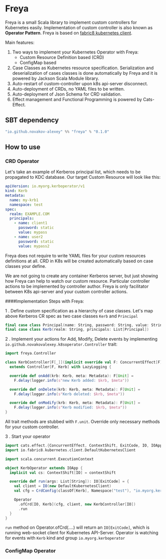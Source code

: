 # Freya

Freya is a small Scala library to implement custom controllers for Kubernetes easily. 
Implementation of custom controller is also known as **Operator Pattern**. 
Freya is based on [fabric8 kubernetes client](https://github.com/fabric8io/kubernetes-client).

Main features:
1. Two ways to implement your Kubernetes Operator with Freya:
    - Custom Resource Definition based (CRD)
    - ConfigMap based
1. Case Classes as Kubernetes resource specification. 
    Serialization and deserialization of cases classes is done automatically by Freya and it is powered by
    Jackson Scala Module library.
1. Auto-restart of custom-controller upon k8s api-server disconnect.
1. Auto-deployment of CRDs, no YAML files to be written.
1. Auto-deployment of Json Schema for CRD validation.
1. Effect management and Functional Programming is powered by Cats-Effect.    

## SBT dependency

```scala
"io.github.novakov-alexey" %% "freya" % "0.1.0"
``` 

## How to use

### CRD Operator

Let's take an example of Kerberos principal list, which needs to be propagated to KDC database. 
Our target Custom Resource will look like this:  

```yaml
apiVersion: io.myorg.kerboperator/v1
kind: Kerb
metadata:
  name: my-krb1
  namespace: test
spec:
  realm: EXAMPLE.COM
  principals:
    - name: client1
      password: static
      value: mypass
    - name: user2
      password: static
      value: mypass2
``` 

Freya does not require to write YAML files for your custom resources definitions at all. CRD in K8s will be
created automatically based on case classes your define.

We are not going to create any container Kerberos server, but just showing how Freya can help to watch 
our custom resource. Particular controller actions to be implemented by controller author. Freya is only
facilitator between K8s api-server and your custom controller actions.

####Implementation Steps with Freya:

1 . Define custom specification as a hierarchy of case classes. Let's map above Kerberos CR spec as two 
case classes `Kerb` and `Principal`

```scala
final case class Principal(name: String, password: String, value: String = "")
final case class Kerb(realm: String, principals: List[Principal])
```

2 . Implement your actions for Add, Modify, Delete events by implementing
`io.github.novakovalexey.k8soperator.Controller` trait:

```scala
import freya.Controller

class KerbController[F[_]](implicit override val F: ConcurrentEffect[F]) 
  extends Controller[F, Kerb] with LazyLogging {

  override def onAdd(krb: Kerb, meta: Metadata): F[Unit] =
    F.delay(logger.info(s"new Kerb added: $krb, $meta"))

  override def onDelete(krb: Kerb, meta: Metadata): F[Unit] =
    F.delay(logger.info(s"Kerb deleted: $krb, $meta"))

  override def onModify(krb: Kerb, meta: Metadata): F[Unit] =
    F.delay(logger.info(s"Kerb modified: $krb, $meta"))
}
```

All trait methods are stubbed with `F.unit`. Override only necessary methods for your custom controller.

3 . Start your operator

```scala
import cats.effect.{ConcurrentEffect, ContextShift, ExitCode, IO, IOApp}
import io.fabric8.kubernetes.client.DefaultKubernetesClient

import scala.concurrent.ExecutionContext

object KerbOperator extends IOApp {
  implicit val cs: ContextShift[IO] = contextShift

  override def run(args: List[String]): IO[ExitCode] = {
    val client = IO(new DefaultKubernetesClient)
    val cfg = CrdConfig(classOf[Kerb], Namespace("test"), "io.myorg.kerboperator")

    Operator
      .ofCrd[IO, Kerb](cfg, client, new KerbController[IO])
      .run
  }
}
```

`run` method on Operator.ofCrd(....) will return an `IO[ExitCode]`,
 which is running web-socket client for Kubernetes API-Server. Operator is watching for events with `Kerb` kind
 and group `io.myorg.kerboperator`

### ConfigMap Operator

